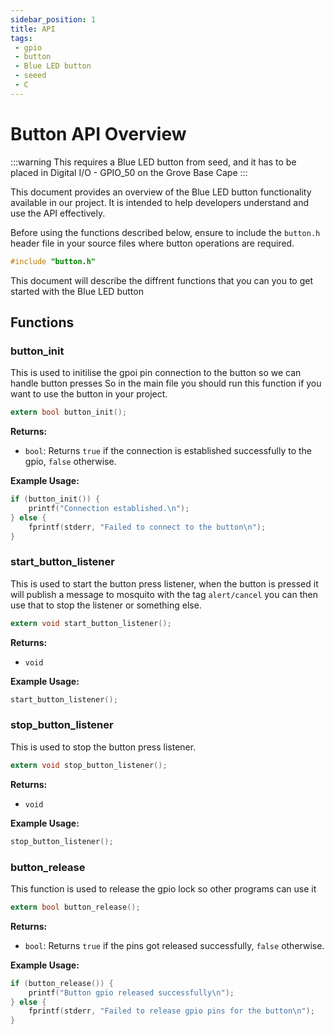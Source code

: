 ```yaml
---
sidebar_position: 1
title: API
tags:
 - gpio
 - button
 - Blue LED button
 - seeed
 - C
---
```


# Button API Overview

:::warning
This requires a Blue LED button from seed, and it has to be placed in Digital I/O - GPIO_50 on the Grove Base Cape
:::

This document provides an overview of the Blue LED button functionality available in our project. It is intended to help developers understand and use the API effectively.

Before using the functions described below, ensure to include the `button.h` header file in your source files where button operations are required.

```C
#include "button.h"
```

This document will describe the diffrent functions that you can you to get started with the Blue LED button

## Functions

### button_init
This is used to initilise the gpoi pin connection to the button so we can handle button presses
So in the main file you should run this function if you want to use the button in your project.

```C
extern bool button_init();
```

**Returns:**

- `bool`: Returns `true` if the connection is established successfully to the gpio, `false` otherwise.

**Example Usage:**
```C md title="main.c"
if (button_init()) {
    printf("Connection established.\n");
} else {
    fprintf(stderr, "Failed to connect to the button\n");
}

```

### start_button_listener
This is used to start the button press listener, when the button is pressed it will publish a message to mosquito with the tag `alert/cancel` you can then use that to stop the listener or something else.

```C
extern void start_button_listener();
```

**Returns:**

- `void`

**Example Usage:**
```C md title="main.c"
start_button_listener();
```

### stop_button_listener
This is used to stop the button press listener.

```C
extern void stop_button_listener();
```

**Returns:**

- `void`

**Example Usage:**
```C md title="main.c"
stop_button_listener();
```

### button_release
This function is used to release the gpio lock so other programs can use it

```C
extern bool button_release();
```

**Returns:**

- `bool`: Returns `true` if the pins got released successfully, `false` otherwise.

**Example Usage:**
```C md title="main.c"
if (button_release()) {
    printf("Button gpio released successfully\n");
} else {
    fprintf(stderr, "Failed to release gpio pins for the button\n");
}
```